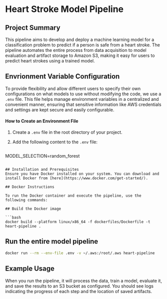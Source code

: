 # Heart Stroke Model Pipeline
## Project Summary

This pipeline aims to develop and deploy a machine learning model for a classification problem to predict if a person is safe from a heart stroke.  The pipeline automates the entire process from data acquisition to model evaluation and artifact storage to Amazon S3, making it easy for users to predict heart strokes using a trained model.

## Envrionment Variable Configuration 
To provide flexibility and allow different users to specify their own configurations on what models to use without modifying the code, we use a `.env` file. This file helps manage environment variables in a centralized and convenient manner, ensuring that sensitive information like AWS credentials and settings are kept secure and easily configurable.

#### How to Create an Environment File

1. Create a `.env` file in the root directory of your project.

2. Add the following content to the `.env` file:

   ```env
MODEL_SELECTION=random_forest
   ```

## Installation and Prerequisites
Ensure you have Docker installed on your system. You can download and install Docker from [here](https://www.docker.com/get-started/).

## Docker Instructions

To run the Docker container and execute the pipeline, use the following commands:

## Build the Docker image

```bash
docker build --platform linux/x86_64 -f dockerfiles/Dockerfile -t heart-pipeline .
```

## Run the entire model pipeline

```bash
docker run --rm --env-file .env -v ~/.aws:/root/.aws heart-pipeline
```

## Example Usage
When you run the pipeline, it will process the data, train a model, evaluate it, and save the results to an S3 bucket as configured. You should see logs indicating the progress of each step and the location of saved artifacts.


